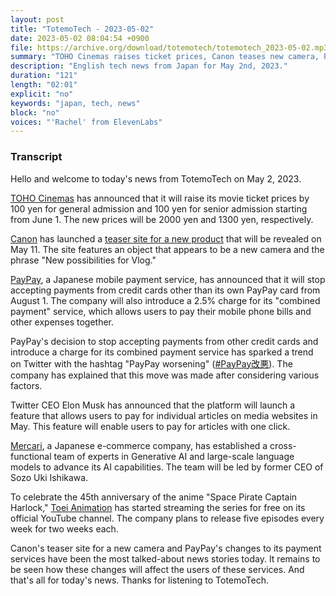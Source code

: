 ```yaml
---
layout: post
title: "TotemoTech - 2023-05-02"
date: 2023-05-02 08:04:54 +0900
file: https://archive.org/download/totemotech/totemotech_2023-05-02.mp3
summary: "TOHO Cinemas raises ticket prices, Canon teases new camera, PayPay stops taking non-PayPay credit cards, Twitter introduces pay-per-article, & more…"
description: "English tech news from Japan for May 2nd, 2023."
duration: "121"
length: "02:01"
explicit: "no"
keywords: "japan, tech, news"
block: "no"
voices: "'Rachel' from ElevenLabs"
---
```


### Transcript

Hello and welcome to today's news from TotemoTech on May 2, 2023. 

[TOHO Cinemas](/companies/toho-cinemas) has announced that it will raise its movie ticket prices by 100 yen for general admission and 100 yen for senior admission starting from June 1. The new prices will be 2000 yen and 1300 yen, respectively. 

[Canon](/companies/canon) has launched a [teaser site for a new product](https://canon.jp/personal/product/new-202305) that will be revealed on May 11. The site features an object that appears to be a new camera and the phrase "New possibilities for Vlog." 

[PayPay](/companies/paypay), a Japanese mobile payment service, has announced that it will stop accepting payments from credit cards other than its own PayPay card from August 1. The company will also introduce a 2.5% charge for its "combined payment" service, which allows users to pay their mobile phone bills and other expenses together. 

PayPay's decision to stop accepting payments from other credit cards and introduce a charge for its combined payment service has sparked a trend on Twitter with the hashtag "PayPay worsening" ([#PayPay改悪](https://twitter.com/hashtag/PayPay改悪)). The company has explained that this move was made after considering various factors. 

Twitter CEO Elon Musk has announced that the platform will launch a feature that allows users to pay for individual articles on media websites in May. This feature will enable users to pay for articles with one click. 

[Mercari](/companies/mercari), a Japanese e-commerce company, has established a cross-functional team of experts in Generative AI and large-scale language models to advance its AI capabilities. The team will be led by former CEO of Sozo Uki Ishikawa. 

To celebrate the 45th anniversary of the anime "Space Pirate Captain Harlock," [Toei Animation](/companies/toei-animation) has started streaming the series for free on its official YouTube channel. The company plans to release five episodes every week for two weeks each. 

Canon's teaser site for a new camera and PayPay's changes to its payment services have been the most talked-about news stories today. It remains to be seen how these changes will affect the users of these services. And that's all for today's news. Thanks for listening to TotemoTech.
